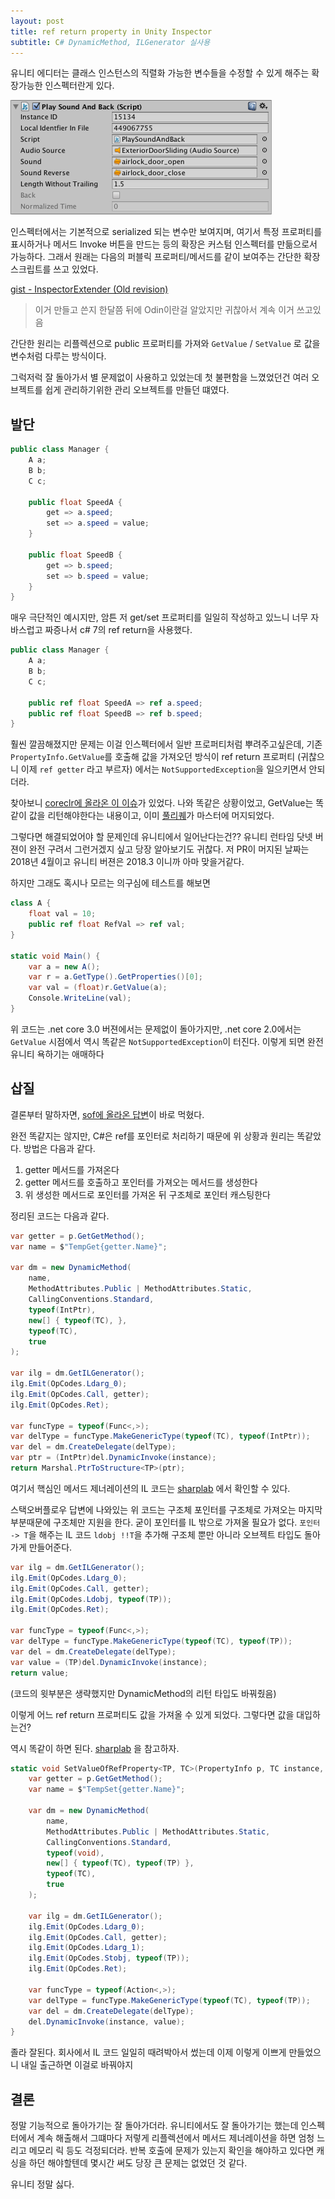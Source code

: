 ```yaml
---
layout: post
title: ref return property in Unity Inspector
subtitle: C# DynamicMethod, ILGenerator 실사용
---
```


유니티 에디터는 클래스 인스턴스의 직렬화 가능한 변수들을 수정할 수 있게 해주는 확장가능한 인스펙터란게 있다.

![unity inspector example](/img/unity-inspector-example.png)

인스펙터에서는 기본적으로 serialized 되는 변수만 보여지며, 여기서 특정 프로퍼티를 표시하거나 메서드 Invoke 버튼을 만드는 등의 확장은 커스텀 인스펙터를 만듦으로서 가능하다.
그래서 원래는 다음의 퍼블릭 프로퍼티/메서드를 같이 보여주는 간단한 확장 스크립트를 쓰고 있었다.

[gist - InspectorExtender (Old revision)](https://gist.github.com/20chan/892fd69cc1cb875de373a85f0cbab38d/1a5e2ed42ef54d17d263ca9ec3ca57e54e4f0262)

> 이거 만들고 쓴지 한달쯤 뒤에 Odin이란걸 알았지만 귀찮아서 계속 이거 쓰고있음

간단한 원리는 리플렉션으로 public 프로퍼티를 가져와 `GetValue` / `SetValue` 로 값을 변수처럼 다루는 방식이다.

그럭저럭 잘 돌아가서 별 문제없이 사용하고 있었는데 첫 불편함을 느꼈었던건 여러 오브젝트를 쉽게 관리하기위한 관리 오브젝트를 만들던 떄였다.

## 발단


```csharp
public class Manager {
    A a;
    B b;
    C c;

    public float SpeedA {
        get => a.speed;
        set => a.speed = value;
    }

    public float SpeedB {
        get => b.speed;
        set => b.speed = value;
    }
}
```

매우 극단적인 예시지만, 암튼 저 get/set 프로퍼티를 일일히 작성하고 있느니 너무 자바스럽고 짜증나서 c# 7의 ref return을 사용했다.

```csharp
public class Manager {
    A a;
    B b;
    C c;

    public ref float SpeedA => ref a.speed;
    public ref float SpeedB => ref b.speed;
}
```

훨씬 깔끔해졌지만 문제는 이걸 인스펙터에서 일반 프로퍼티처럼 뿌려주고싶은데, 기존 `PropertyInfo.GetValue`를 호출해 값을 가져오던 방식이 ref return 프로퍼티 (귀찮으니 이제 `ref getter` 라고 부르자) 에서는 `NotSupportedException`을 일으키면서 안되더라.

찾아보니 [coreclr에 올라온 이 이슈](https://github.com/dotnet/corefx/issues/26053)가 있었다. 나와 똑같은 상황이었고, GetValue는 똑같이 값을 리턴해야한다는 내용이고, 이미 [풀리퀘](https://github.com/dotnet/coreclr/pull/17639)가 마스터에 머지되었다.

그렇다면 해결되었어야 할 문제인데 유니티에서 일어난다는건?? 유니티 런타임 닷넷 버젼이 완전 구려서 그런거겠지 싶고 당장 알아보기도 귀찮다. 저 PR이 머지된 날짜는 2018년 4월이고 유니티 버젼은 2018.3 이니까 아마 맞을거같다.

하지만 그래도 혹시나 모르는 의구심에 테스트를 해보면

```csharp
class A {
    float val = 10;
    public ref float RefVal => ref val;
}

static void Main() {
    var a = new A();
    var r = a.GetType().GetProperties()[0];
    var val = (float)r.GetValue(a);
    Console.WriteLine(val);
}
```

위 코드는 .net core 3.0 버젼에서는 문제없이 돌아가지만, .net core 2.0에서는 `GetValue` 시점에서 역시 똑같은 `NotSupportedException`이 터진다. 이렇게 되면 완전 유니티 욕하기는 애매하다

## 삽질

결론부터 말하자면, [sof에 올라온 답변](https://stackoverflow.com/questions/23349461/how-do-i-work-around-the-error-byref-return-value-not-supported-in-reflection-i)이 바로 먹혔다.

완전 똑같지는 않지만, C#은 ref를 포인터로 처리하기 때문에 위 상황과 원리는 똑같았다. 방법은 다음과 같다.

1. getter 메서드를 가져온다
2. getter 메서드를 호출하고 포인터를 가져오는 메서드를 생성한다
3. 위 생성한 메서드로 포인터를 가져온 뒤 구조체로 포인터 캐스팅한다

정리된 코드는 다음과 같다.

```csharp
var getter = p.GetGetMethod();
var name = $"TempGet{getter.Name}";

var dm = new DynamicMethod(
    name,
    MethodAttributes.Public | MethodAttributes.Static,
    CallingConventions.Standard,
    typeof(IntPtr),
    new[] { typeof(TC), },
    typeof(TC),
    true
);

var ilg = dm.GetILGenerator();
ilg.Emit(OpCodes.Ldarg_0);
ilg.Emit(OpCodes.Call, getter);
ilg.Emit(OpCodes.Ret);

var funcType = typeof(Func<,>);
var delType = funcType.MakeGenericType(typeof(TC), typeof(IntPtr));
var del = dm.CreateDelegate(delType);
var ptr = (IntPtr)del.DynamicInvoke(instance);
return Marshal.PtrToStructure<TP>(ptr);
```

여기서 핵심인 메서드 제너레이션의 IL 코드는 [sharplab](https://sharplab.io/#v2:C4LglgNgPgAgTARgLACgYGYAE9MGFMDeqmJmAZhAPYCGwm1A3MaRpgE4CmZ5VtmASlwBq1CJgC8APnZd6TFKUzMSrGAgBsM7hRp0A4h2AiIACnwBjAJSFli7AHYtmcwDpBZY/MUBfVN6A===) 에서 확인할 수 있다.

스택오버플로우 답변에 나와있는 위 코드는 구조체 포인터를 구조체로 가져오는 마지막 부분때문에 구조체만 지원을 한다. 굳이 포인터를 IL 밖으로 가져올 필요가 없다. `포인터 -> T`을 해주는 IL 코드 `ldobj !!T`을 추가해 구조체 뿐만 아니라 오브젝트 타입도 돌아가게 만들어준다.

```csharp
var ilg = dm.GetILGenerator();
ilg.Emit(OpCodes.Ldarg_0);
ilg.Emit(OpCodes.Call, getter);
ilg.Emit(OpCodes.Ldobj, typeof(TP));
ilg.Emit(OpCodes.Ret);

var funcType = typeof(Func<,>);
var delType = funcType.MakeGenericType(typeof(TC), typeof(TP));
var del = dm.CreateDelegate(delType);
var value = (TP)del.DynamicInvoke(instance);
return value;
```

(코드의 윗부분은 생략했지만 DynamicMethod의 리턴 타입도 바꿔줬음)

이렇게 어느 ref return 프로퍼티도 값을 가져올 수 있게 되었다. 그렇다면 값을 대입하는건?

역시 똑같이 하면 된다. [sharplab](https://sharplab.io/#v2:C4LglgNgPgAgTARgLACgYGYAE9MGFMDeqmJmAZhAPYCGwm1A3MaRpgE4CmZ5VtmASlwBq1CJgC8APnZd6TFKUzMSrGAgBsPGnQDiHYCIgAKfAGMAlIWWLsAdkymAdILKH5igL6ovKVDgCCADwAKtIA7gAWHJyYwZggmADOwGwArqZ0RAosWHEAbqLuOTLccS6GEtKc3AUQRSTWqhqxmHoGoiGSRkGh9JaR0RwtCclpGVbZNnb0zsKF1j6KjVhqmjAALJgAyvqGnd2d9AA0LbWpHP1RMXEjKemZ1orUs66iEphnHPWYPh5AA=) 을 참고하자.

```csharp
static void SetValueOfRefProperty<TP, TC>(PropertyInfo p, TC instance, TP value) {
    var getter = p.GetGetMethod();
    var name = $"TempSet{getter.Name}";

    var dm = new DynamicMethod(
        name,
        MethodAttributes.Public | MethodAttributes.Static,
        CallingConventions.Standard,
        typeof(void),
        new[] { typeof(TC), typeof(TP) },
        typeof(TC),
        true
    );

    var ilg = dm.GetILGenerator();
    ilg.Emit(OpCodes.Ldarg_0);
    ilg.Emit(OpCodes.Call, getter);
    ilg.Emit(OpCodes.Ldarg_1);
    ilg.Emit(OpCodes.Stobj, typeof(TP));
    ilg.Emit(OpCodes.Ret);

    var funcType = typeof(Action<,>);
    var delType = funcType.MakeGenericType(typeof(TC), typeof(TP));
    var del = dm.CreateDelegate(delType);
    del.DynamicInvoke(instance, value);
}
```

졸라 잘된다.
회사에서 IL 코드 일일히 때려박아서 썼는데 이제 이렇게 이쁘게 만들었으니 내일 출근하면 이걸로 바꿔야지

## 결론

정말 기능적으로 돌아가기는 잘 돌아가더라. 유니티에서도 잘 돌아가기는 했는데 인스펙터에서 계속 해출해서 그떄마다 저렇게 리플렉션에서 메서드 제너레이션을 하면 엄청 느리고 메모리 릭 등도 걱정되더라. 반복 호출에 문제가 있는지 확인을 해야하고 있다면 캐싱을 하던 해야할텐데 몇시간 써도 당장 큰 문제는 없었던 것 같다.

유니티 정말 싫다.
